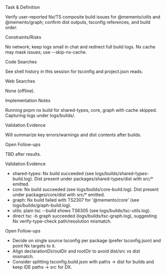 Task & Definition

Verify user-reported Nx/TS composite build issues for @memento/utils and @memento/graph; confirm dist outputs, tsconfig references, and build order.

Constraints/Risks

No network; keep logs small in chat and redirect full build logs. Nx cache may mask issues; use --skip-nx-cache.

Code Searches

See shell history in this session for tsconfig and project.json reads.

Web Searches

None (offline).

Implementation Notes

Running pnpm nx build for shared-types, core, graph with cache skipped. Capturing logs under logs/builds/.

Validation Evidence

Will summarize key errors/warnings and dist contents after builds.

Open Follow-ups

TBD after results.


Validation Evidence

- shared-types: Nx build succeeded (see logs/builds/shared-types-build.log). Dist present under packages/shared-types/dist with src/* emitted.
- core: Nx build succeeded (see logs/builds/core-build.log). Dist present under packages/core/dist with src/* emitted.
- graph: Nx build failed with TS2307 for '@memento/core' (see logs/builds/graph-build.log).
- utils: plain tsc --build shows TS6305 (see logs/builds/tsc-utils.log).
- direct tsc -b graph succeeded (logs/builds/tsc-graph.log), suggesting Nx verify-type-check path/resolution mismatch.

Open Follow-ups

- Decide on single source tsconfig per package (prefer tsconfig.json) and point Nx targets to it.
- Align declarationDir/outDir and rootDir to avoid dist/src vs dist mismatch.
- Consider splitting tsconfig.build.json with paths -> dist for builds and keep IDE paths -> src for DX.
